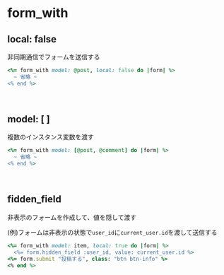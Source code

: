 # form_with
  
## local: false
非同期通信でフォームを送信する
  
```rb
<%= form_with model: @post, local: false do |form| %>
  ~ 省略 ~
<% end %>
```

<br>

## model: [ ]
複数のインスタンス変数を渡す
  
```rb
<%= form_with model: [@post, @comment] do |form| %>
  ~ 省略 ~
<% end %>
```

<br>

## fidden_field
非表示のフォームを作成して、値を隠して渡す
  
(例)フォームは非表示の状態で`user_id`に`current_user.id`を渡して送信する
```rb
<%= form_with model: item, local: true do |form| %>
  <%= form.hidden_field :user_id, value: current_user.id %>
<%= form.submit "投稿する", class: "btn btn-info" %>
<% end %>
```

